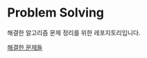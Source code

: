# Problem Solving
해결한 알고리즘 문제 정리를 위한 레포지토리입니다.

[해결한 문제들](https://github.com/minsoo0715/ProblemSolving/pulls?q=is:pr)
